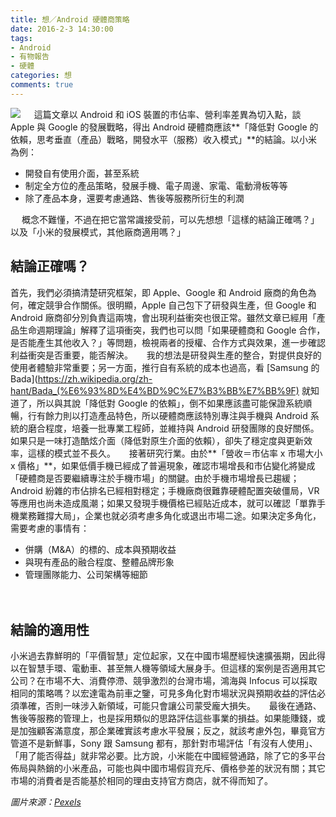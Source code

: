 ```yaml
---
title: 想／Android 硬體商策略
date: 2016-2-3 14:30:00
tags:
- Android
- 有物報告
- 硬體
categories: 想
comments: true
---
```

![](cover.jpg)
　
這篇文章以 Android 和 iOS 裝置的市佔率、營利率差異為切入點，談 Apple 與 Google 的發展戰略，得出 Android 硬體商應該**「降低對 Google 的依賴，思考垂直（產品）戰略，開發水平（服務）收入模式」**的結論。以小米為例：
　
* 開發自有使用介面，甚至系統
* 制定全方位的產品策略，發展手機、電子周邊、家電、電動滑板等等
* 除了產品本身，還要考慮通路、售後等服務所衍生的利潤

　
概念不難懂，不過在把它當常識接受前，可以先想想「這樣的結論正確嗎？」以及「小米的發展模式，其他廠商適用嗎？」<!--more-->

## 結論正確嗎？　
首先，我們必須搞清楚研究框架，即 Apple、Google 和 Android 廠商的角色為何，確定競爭合作關係。很明顯，Apple 自己包下了研發與生產，但 Google 和 Android 廠商卻分別負責這兩塊，會出現利益衝突也很正常。雖然文章已經用「產品生命週期理論」解釋了這項衝突，我們也可以問「如果硬體商和 Google 合作，是否能產生其他收入？」等問題，檢視兩者的授權、合作方式與效果，進一步確認利益衝突是否重要，能否解決。
　
我的想法是研發與生產的整合，對提供良好的使用者體驗非常重要；另一方面，推行自有系統的成本也過高，看 [Samsung 的 Bada](https://zh.wikipedia.org/zh-hant/Bada_(%E6%93%8D%E4%BD%9C%E7%B3%BB%E7%BB%9F) 就知道了，所以與其說「降低對 Google 的依賴」，倒不如果應該盡可能保證系統順暢，行有餘力則以打造產品特色，所以硬體商應該特別專注與手機與 Android 系統的磨合程度，培養一批專業工程師，並維持與 Android 研發團隊的良好關係。如果只是一味打造酷炫介面（降低對原生介面的依賴），卻失了穩定度與更新效率，這樣的模式並不長久。
　
接著研究行業。由於**「營收＝市佔率 x 市場大小 x 價格」**，如果低價手機已經成了普遍現象，確認市場增長和市佔變化將變成「硬體商是否要繼續專注於手機市場」的關鍵。由於手機市場增長已趨緩；Android 紛雜的市佔排名已經相對穩定；手機廠商很難靠硬體配置突破僵局，VR 等應用也尚未造成風潮；如果又發現手機價格已經貼近成本，就可以確認「單靠手機業務難撐大局」，企業也就必須考慮多角化或退出市場二途。如果決定多角化，需要考慮的事情有：
　
* 併購（M&A）的標的、成本與預期收益
* 與現有產品的融合程度、整體品牌形象
* 管理團隊能力、公司架構等細節

　
## 結論的適用性
小米過去靠鮮明的「平價智慧」定位起家，又在中國市場歷經快速擴張期，因此得以在智慧手環、電動車、甚至無人機等領域大展身手。但這樣的案例是否適用其它公司？在市場不大、消費停滯、競爭激烈的台灣市場，鴻海與 Infocus 可以採取相同的策略嗎？以宏達電為前車之鑒，可見多角化對市場狀況與預期收益的評估必須準確，否則一味涉入新領域，可能只會讓公司蒙受龐大損失。
　
最後在通路、售後等服務的管理上，也是採用類似的思路評估這些事業的損益。如果能賺錢，或是加強顧客滿意度，那企業確實該考慮水平發展；反之，就該考慮外包，畢竟官方管道不是新鮮事，Sony 跟 Samsung 都有，那針對市場評估「有沒有人使用」、「用了能否得益」就非常必要。比方說，小米能在中國經營通路，除了它的多平台佈局與熱銷的小米產品，可能也與中國市場假貨充斥、價格參差的狀況有關；其它市場的消費者是否能基於相同的理由支持官方商店，就不得而知了。

*圖片來源：[Pexels](https://www.pexels.com/)*
